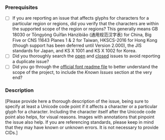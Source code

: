 ### Prerequisites

* [ ] If you are reporting an issue that affects glyphs for characters for a particular region or regions, did you verify that the characters are within the supported scope of the region or regions? This generally means GB 18030 or Tōngyòng Guīfàn Hànzìbiǎo (通用规范汉字表) for China, Big Five or CNS 11643 Planes 1 & 2 for Taiwan, HKSCS-2016 for Hong Kong (though support has been deferred until Version 2.000), the JIS standards for Japan, and KS X 1001 and KS X 1002 for Korea.
* [ ] Did you thoroughly search the [open](https://github.com/adobe-fonts/source-han-sans/issues) and [closed](https://github.com/adobe-fonts/source-han-sans/issues?q=is%3Aissue+is%3Aclosed) issues to avoid reporting a duplicate issue?
* [ ] Did you go through the [official font readme file](https://github.com/adobe-fonts/source-han-sans/raw/release/SourceHanSansReadMe.pdf) to better understand the scope of the project, to include the *Known Issues* section at the very end?

### Description

[Please provide here a thorough description of the issue, being sure to specify at least a Unicode code point if it affects a character or a particular glyph for a character. Including the character itself after the Unicode code point also helps, for visual reasons. Images with annotations that pinpoint the issue also help. If you are referencing standards, please keep in mind that they may have known or unknown errors. It is not necessary to provide CIDs.]
